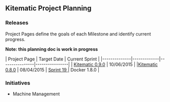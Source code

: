 ## Kitematic Project Planning

### Releases

Project Pages define the goals of each Milestone and identify current progress.

**Note: this planning doc is work in progress**

| Project Page | Target Date  | Current Sprint |
|--------------|-------------|----------------|----------------|
| [Kitematic 0.9.0](https://github.com/kitematic/kitematic/wiki/0.9.0-Milestone-Project-Page) | 10/06/2015 | 
|[Kitematic 0.8.0](https://github.com/kitematic/kitematic/wiki/0.8.0-Milestone-Project-Page) | 08/04/2015 | [Sprint 19 ](https://github.com/kitematic/kitematic/wiki/0.8.0-Milestone-Project-Page) |  Docker 1.8.0 |

### Initiatives

- Machine Management